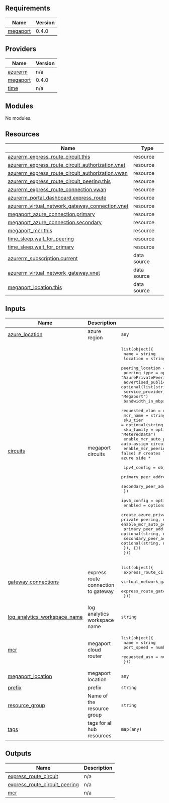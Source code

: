 

<!-- BEGIN_TF_DOCS -->
## Requirements

| Name | Version |
|------|---------|
| <a name="requirement_megaport"></a> [megaport](#requirement\_megaport) | 0.4.0 |

## Providers

| Name | Version |
|------|---------|
| <a name="provider_azurerm"></a> [azurerm](#provider\_azurerm) | n/a |
| <a name="provider_megaport"></a> [megaport](#provider\_megaport) | 0.4.0 |
| <a name="provider_time"></a> [time](#provider\_time) | n/a |

## Modules

No modules.

## Resources

| Name | Type |
|------|------|
| [azurerm_express_route_circuit.this](https://registry.terraform.io/providers/hashicorp/azurerm/latest/docs/resources/express_route_circuit) | resource |
| [azurerm_express_route_circuit_authorization.vnet](https://registry.terraform.io/providers/hashicorp/azurerm/latest/docs/resources/express_route_circuit_authorization) | resource |
| [azurerm_express_route_circuit_authorization.vwan](https://registry.terraform.io/providers/hashicorp/azurerm/latest/docs/resources/express_route_circuit_authorization) | resource |
| [azurerm_express_route_circuit_peering.this](https://registry.terraform.io/providers/hashicorp/azurerm/latest/docs/resources/express_route_circuit_peering) | resource |
| [azurerm_express_route_connection.vwan](https://registry.terraform.io/providers/hashicorp/azurerm/latest/docs/resources/express_route_connection) | resource |
| [azurerm_portal_dashboard.express_route](https://registry.terraform.io/providers/hashicorp/azurerm/latest/docs/resources/portal_dashboard) | resource |
| [azurerm_virtual_network_gateway_connection.vnet](https://registry.terraform.io/providers/hashicorp/azurerm/latest/docs/resources/virtual_network_gateway_connection) | resource |
| [megaport_azure_connection.primary](https://registry.terraform.io/providers/megaport/megaport/0.4.0/docs/resources/azure_connection) | resource |
| [megaport_azure_connection.secondary](https://registry.terraform.io/providers/megaport/megaport/0.4.0/docs/resources/azure_connection) | resource |
| [megaport_mcr.this](https://registry.terraform.io/providers/megaport/megaport/0.4.0/docs/resources/mcr) | resource |
| [time_sleep.wait_for_peering](https://registry.terraform.io/providers/hashicorp/time/latest/docs/resources/sleep) | resource |
| [time_sleep.wait_for_primary](https://registry.terraform.io/providers/hashicorp/time/latest/docs/resources/sleep) | resource |
| [azurerm_subscription.current](https://registry.terraform.io/providers/hashicorp/azurerm/latest/docs/data-sources/subscription) | data source |
| [azurerm_virtual_network_gateway.vnet](https://registry.terraform.io/providers/hashicorp/azurerm/latest/docs/data-sources/virtual_network_gateway) | data source |
| [megaport_location.this](https://registry.terraform.io/providers/megaport/megaport/0.4.0/docs/data-sources/location) | data source |

## Inputs

| Name | Description | Type | Default | Required |
|------|-------------|------|---------|:--------:|
| <a name="input_azure_location"></a> [azure\_location](#input\_azure\_location) | azure region | `any` | n/a | yes |
| <a name="input_circuits"></a> [circuits](#input\_circuits) | megaport circuits | <pre>list(object({<br>    name                       = string<br>    location                   = string<br>    peering_location           = string<br>    peering_type               = optional(string, "AzurePrivatePeering")<br>    advertised_public_prefixes = optional(list(string))<br>    service_provider_name      = optional(string, "Megaport")<br>    bandwidth_in_mbps          = optional(number, 50)<br>    requested_vlan             = optional(number, 0)<br>    mcr_name                   = string<br>    sku_tier                   = optional(string, "Standard")<br>    sku_family                 = optional(string, "MeteredData")<br>    enable_mcr_auto_peering    = optional(bool, false) # auto-assign circuit addresses<br>    enable_mcr_peering         = optional(bool, false) # creates layer2 circuit only, layer3 peering will be created on azure side *<br><br>    ipv4_config = object({<br>      primary_peer_address_prefix   = optional(string, null)<br>      secondary_peer_address_prefix = optional(string, null)<br>    })<br>    ipv6_config = optional(object({<br>      enabled                       = optional(bool, false)<br>      create_azure_private_peering  = optional(bool, false) # * creates azure private peering, used when enable_mcr_peering = false and enable_mcr_auto_peering = false<br>      primary_peer_address_prefix   = optional(string, null)<br>      secondary_peer_address_prefix = optional(string, null)<br>    }), {})<br>  }))</pre> | `[]` | no |
| <a name="input_gateway_connections"></a> [gateway\_connections](#input\_gateway\_connections) | express route connection to gateway | <pre>list(object({<br>    express_route_circuit_name   = string<br>    virtual_network_gateway_name = optional(string, null)<br>    express_route_gateway_name   = optional(string, null)<br>  }))</pre> | `[]` | no |
| <a name="input_log_analytics_workspace_name"></a> [log\_analytics\_workspace\_name](#input\_log\_analytics\_workspace\_name) | log analytics workspace name | `string` | `null` | no |
| <a name="input_mcr"></a> [mcr](#input\_mcr) | megaport cloud router | <pre>list(object({<br>    name          = string<br>    port_speed    = number<br>    requested_asn = number<br>  }))</pre> | `[]` | no |
| <a name="input_megaport_location"></a> [megaport\_location](#input\_megaport\_location) | megaport location | `any` | n/a | yes |
| <a name="input_prefix"></a> [prefix](#input\_prefix) | prefix | `string` | `"megaport"` | no |
| <a name="input_resource_group"></a> [resource\_group](#input\_resource\_group) | Name of the resource group | `string` | n/a | yes |
| <a name="input_tags"></a> [tags](#input\_tags) | tags for all hub resources | `map(any)` | `{}` | no |

## Outputs

| Name | Description |
|------|-------------|
| <a name="output_express_route_circuit"></a> [express\_route\_circuit](#output\_express\_route\_circuit) | n/a |
| <a name="output_express_route_circuit_peering"></a> [express\_route\_circuit\_peering](#output\_express\_route\_circuit\_peering) | n/a |
| <a name="output_mcr"></a> [mcr](#output\_mcr) | n/a |
<!-- END_TF_DOCS -->
